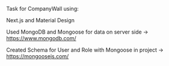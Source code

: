Task for CompanyWall using:

Next.js and Material Design

Used MongoDB and Mongoose for data on server side -> https://www.mongodb.com/

Created Schema for User and Role with Mongoose in project -> https://mongoosejs.com/
